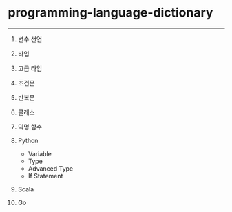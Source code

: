 # programming-language-dictionary
---
1. 변수 선언
2. 타입
3. 고급 타입
4. 조건문
5. 반복문
6. 클래스
7. 익명 함수

1. Python
	- Variable
	- Type
	- Advanced Type
	- If Statement
2. Scala
3. Go
